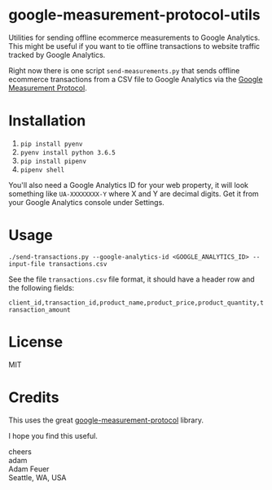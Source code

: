 # google-measurement-protocol-utils

Utilities for sending offline ecommerce measurements to Google Analytics. This might be useful
if you want to tie offline transactions to website traffic tracked by Google Analytics.

Right now there is one script `send-measurements.py` that sends offline ecommerce transactions from a CSV file to Google Analytics via the 
[Google Measurement Protocol](https://developers.google.com/analytics/devguides/collection/protocol/v1/).

# Installation

1. `pip install pyenv`
1. `pyenv install python 3.6.5`
1. `pip install pipenv`
1. `pipenv shell` 

You'll also need a Google Analytics ID for your web property, it will look something like `UA-XXXXXXXX-Y` 
where X and Y are decimal digits. Get it from your Google Analytics console under Settings.

# Usage

`./send-transactions.py --google-analytics-id <GOOGLE_ANALYTICS_ID> --input-file transactions.csv`

See the file `transactions.csv` file format, it should have a header row and the following fields:

`client_id,transaction_id,product_name,product_price,product_quantity,transaction_amount`


# License

MIT

# Credits

This uses the great [google-measurement-protocol](https://github.com/mirumee/google-measurement-protocol) library.

I hope you find this useful.

cheers  
adam  
Adam Feuer  
Seattle, WA, USA  


